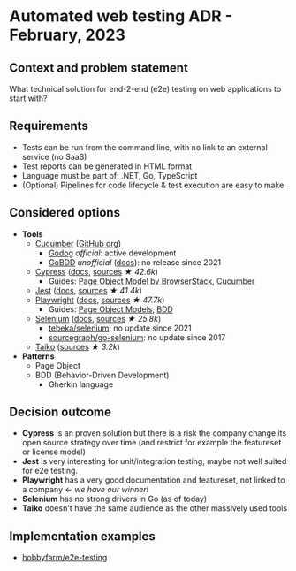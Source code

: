 # Automated web testing ADR - February, 2023

## Context and problem statement

What technical solution for end-2-end (e2e) testing on web applications to start with?

## Requirements

* Tests can be run from the command line, with no link to an external service (no SaaS)
* Test reports can be generated in HTML format
* Language must be part of: .NET, Go, TypeScript
* (Optional) Pipelines for code lifecycle & test execution are easy to make

## Considered options

* **Tools**
  * [Cucumber](https://cucumber.io/) ([GitHub org](https://github.com/cucumber))
    * [Godog](https://github.com/cucumber/godog) _official_: active development
    * [GoBDD](https://github.com/go-bdd/gobdd) _unofficial_ ([docs](https://go-bdd.github.io/gobdd/)): no release since 2021
  * [Cypress](https://www.cypress.io/) ([docs](https://docs.cypress.io/), [sources](https://github.com/cypress-io/cypress) _★ 42.6k_)
    * Guides: [Page Object Model by BrowserStack](https://www.browserstack.com/guide/cypress-page-object-model), [Cucumber](https://testersdock.com/cypress-cucumber-bdd/)
  * [Jest](https://jestjs.io/) ([docs](https://jestjs.io/docs/getting-started), [sources](https://github.com/facebook/jest) _★ 41.4k_)
  * [Playwright](https://playwright.dev/) ([docs](https://playwright.dev/docs/intro), [sources](https://github.com/microsoft/playwright) _★ 47.7k_)
    * Guides: [Page Object Models](https://playwright.dev/docs/pom), [BDD](https://dev.to/jankaritech/behavior-driven-development-bdd-using-playwright-n1o)
  * [Selenium](https://www.selenium.dev/) ([docs](https://www.selenium.dev/documentation/), [sources](https://github.com/SeleniumHQ/selenium) _★ 25.8k_)
    * [tebeka/selenium](https://github.com/tebeka/selenium): no update since 2021
    * [sourcegraph/go-selenium](https://github.com/sourcegraph/go-selenium): no update since 2017
  * [Taiko](https://taiko.dev/) ([sources](https://github.com/getgauge/taiko) _★ 3.2k_)
* **Patterns**
  * Page Object
  * BDD (Behavior-Driven Development)
    * Gherkin language

## Decision outcome

* **Cypress** is an proven solution but there is a risk the company change its open source strategy over time (and restrict for example the featureset or license model)
* **Jest** is very interesting for unit/integration testing, maybe not well suited for e2e testing.
* **Playwright** has a very good documentation and featureset, not linked to a company ← _we have our winner!_
* **Selenium** has no strong drivers in Go (as of today)
* **Taiko** doesn't have the same audience as the other massively used tools

## Implementation examples

* [hobbyfarm/e2e-testing](https://github.com/hobbyfarm/e2e-testing)

